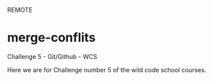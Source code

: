 REMOTE
# merge-conflits
Challenge 5 - Git/Github - WCS

Here we are for Challenge number 5 of the wild code school courses.
